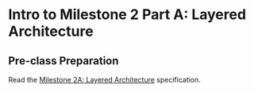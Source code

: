 # Intro to Milestone 2 Part A: Layered Architecture

## Pre-class Preparation
  
Read the [Milestone 2A: Layered Architecture](../../tweeter/milestone-2a.md) specification.
